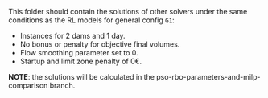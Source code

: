 This folder should contain the solutions of other solvers
under the same conditions as the RL models for general config `G1`:
 - Instances for 2 dams and 1 day.
 - No bonus or penalty for objective final volumes.
 - Flow smoothing parameter set to 0.
 - Startup and limit zone penalty of 0€.

**NOTE**: the solutions will be calculated
in the pso-rbo-parameters-and-milp-comparison branch.
